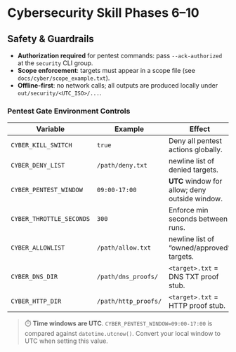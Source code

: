 # Cybersecurity Skill Phases 6–10

## Safety & Guardrails

- **Authorization required** for pentest commands: pass `--ack-authorized` at the `security` CLI group.
- **Scope enforcement**: targets must appear in a scope file (see `docs/cyber/scope_example.txt`).
- **Offline-first**: no network calls; all outputs are produced locally under `out/security/<UTC_ISO>/...`.

### Pentest Gate Environment Controls

| Variable                | Example                 | Effect |
|------------------------|-------------------------|--------|
| `CYBER_KILL_SWITCH`    | `true`                  | Deny all pentest actions globally. |
| `CYBER_DENY_LIST`      | `/path/deny.txt`        | newline list of denied targets. |
| `CYBER_PENTEST_WINDOW` | `09:00-17:00`           | **UTC** window for allow; deny outside window. |
| `CYBER_THROTTLE_SECONDS` | `300`                 | Enforce min seconds between runs. |
| `CYBER_ALLOWLIST`      | `/path/allow.txt`       | newline list of “owned/approved” targets. |
| `CYBER_DNS_DIR`        | `/path/dns_proofs/`     | `<target>.txt` = DNS TXT proof stub. |
| `CYBER_HTTP_DIR`       | `/path/http_proofs/`    | `<target>.txt` = HTTP proof stub. |

> ⏱️ **Time windows are UTC**. `CYBER_PENTEST_WINDOW=09:00-17:00` is compared against `datetime.utcnow()`.
> Convert your local window to UTC when setting this value.

